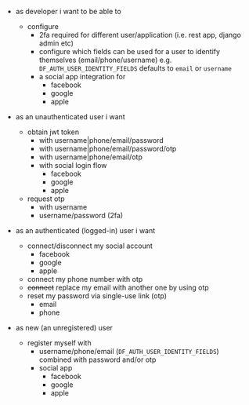 - as developer i want to be able to
  - configure
    - 2fa required for different user/application (i.e. rest app, django admin etc)
    - configure which fields can be used for a user to identify themselves (email/phone/username)
    e.g. `DF_AUTH_USER_IDENTITY_FIELDS` defaults to `email` or `username`
    - a social app integration for
      - facebook
      - google 
      - apple
- as an unauthenticated user i want
  - obtain jwt token
    - with username|phone/email/password
    - with username|phone/email/password/otp
    - with username|phone/email/otp
    - with social login flow
      - facebook
      - google
      - apple
  - request otp
    - with username 
    - username/password (2fa)
  
- as an authenticated (logged-in) user i want
  - connect/disconnect my social account
    - facebook
    - google
    - apple
  - connect my phone number with otp
  - ~~connect~~ replace my email with another one by using otp
  - reset my password via single-use link (otp)
    - email
    - phone
  
- as new (an unregistered) user
  - register myself with
    - username/phone/email (`DF_AUTH_USER_IDENTITY_FIELDS`) combined with password and/or otp
    - social app
      - facebook
      - google
      - apple
